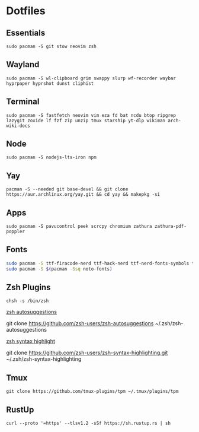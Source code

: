# Dotfiles

## Essentials

`sudo pacman -S git stow neovim zsh`

## Wayland

`sudo pacman -S wl-clipboard grim swappy slurp wf-recorder waybar hyprpaper hyprshot dunst cliphist`

## Terminal

`sudo pacman -S fastfetch neovim vim eza fd bat ncdu btop ripgrep lazygit zoxide lf fzf zip unzip tmux starship yt-dlp wikiman arch-wiki-docs`

## Node

`sudo pacman -S nodejs-lts-iron npm`

## Yay

`pacman -S --needed git base-devel && git clone https://aur.archlinux.org/yay.git && cd yay && makepkg -si`

## Apps

`sudo pacman -S pavucontrol peek scrcpy chromium zathura zathura-pdf-poppler`

## Fonts

```bash
sudo pacman -S ttf-firacode-nerd ttf-hack-nerd ttf-nerd-fonts-symbols ttf-nerd-fonts-symbols-common ttf-nerd-fonts-symbols-mono ttf-font-awesome
sudo pacman -S $(pacman -Ssq noto-fonts)
```

## Zsh Plugins

`chsh -s /bin/zsh`

[zsh autosuggestions](https://github.com/zsh-users/zsh-autosuggestions)

git clone https://github.com/zsh-users/zsh-autosuggestions ~/.zsh/zsh-autosuggestions

[zsh syntax highlight](https://github.com/zsh-users/zsh-syntax-highlighting)

git clone https://github.com/zsh-users/zsh-syntax-highlighting.git ~/.zsh/zsh-syntax-highlighting

## Tmux

`git clone https://github.com/tmux-plugins/tpm ~/.tmux/plugins/tpm`

## RustUp

`curl --proto '=https' --tlsv1.2 -sSf https://sh.rustup.rs | sh`
